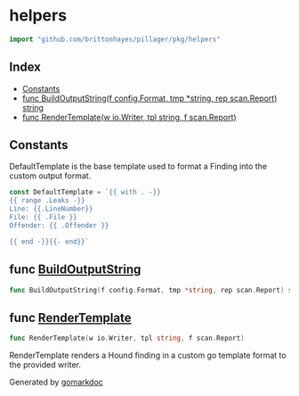 <!-- Code generated by gomarkdoc. DO NOT EDIT -->

# helpers

```go
import "github.com/brittonhayes/pillager/pkg/helpers"
```

## Index

- [Constants](<#constants>)
- [func BuildOutputString(f config.Format, tmp *string, rep scan.Report) string](<#func-buildoutputstring>)
- [func RenderTemplate(w io.Writer, tpl string, f scan.Report)](<#func-rendertemplate>)


## Constants

DefaultTemplate is the base template used to format a Finding into the custom output format\.

```go
const DefaultTemplate = `{{ with . -}}
{{ range .Leaks -}}
Line: {{.LineNumber}}
File: {{ .File }}
Offender: {{ .Offender }}

{{ end -}}{{- end}}`
```

## func [BuildOutputString](<https://github.com/brittonhayes/pillager/blob/main/pkg/helpers/template.go#L40>)

```go
func BuildOutputString(f config.Format, tmp *string, rep scan.Report) string
```

## func [RenderTemplate](<https://github.com/brittonhayes/pillager/blob/main/pkg/helpers/template.go#L29>)

```go
func RenderTemplate(w io.Writer, tpl string, f scan.Report)
```

RenderTemplate renders a Hound finding in a custom go template format to the provided writer\.



Generated by [gomarkdoc](<https://github.com/princjef/gomarkdoc>)
